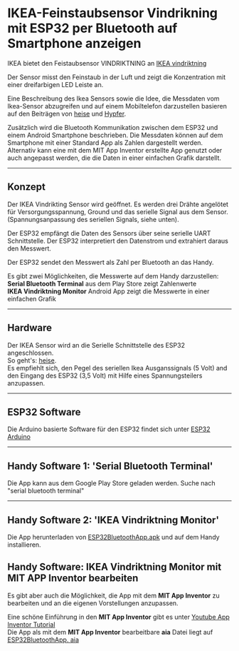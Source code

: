 # IKEA-Feinstaubsensor Vindrikning mit ESP32 per Bluetooth auf Smartphone anzeigen

IKEA bietet den Feistaubsensor VINDRIKTNING an
[IKEA vindriktning](https://www.ikea.com/de/de/p/vindriktning-luftqualitaetssensor-70498242/)

Der Sensor misst den Feinstaub in der Luft und zeigt die Konzentration mit einer dreifarbigen LED Leiste an.  

Eine Beschreibung des Ikea Sensors sowie die Idee, die Messdaten vom Ikea-Sensor abzugreifen und auf einem Mobiltelefon darzustellen basieren auf den Beiträgen von [heise](https://www.heise.de/ratgeber/Ikea-Feinstaubsensor-Vindriktning-zum-IoT-Device-aufbohren-6164149.html) und [Hypfer](https://github.com/Hypfer/esp8266-vindriktning-particle-sensor).

Zusätzlich wird die Bluetooth Kommunikation zwischen dem ESP32 und einem Android Smartphone beschrieben. Die Messdaten können auf dem Smartphone mit einer Standard App als Zahlen dargestellt werden.  
Alternativ kann eine mit dem MIT App Inventor erstellte App genutzt oder auch angepasst werden, die die Daten in einer einfachen Grafik darstellt.

---

## Konzept

Der IKEA Vindrikting Sensor wird geöffnet. Es werden drei Drähte angelötet für Versorgungsspannung, Ground und das serielle Signal aus dem Sensor. (Spannungsanpassung des seriellen Signals, siehe unten).

Der ESP32 empfängt die Daten des Sensors über seine serielle UART Schnittstelle. Der ESP32 interpretiert den Datenstrom und extrahiert daraus den Messwert.

Der ESP32 sendet den Messwert als Zahl per Bluetooth an das Handy.

Es gibt zwei Möglichkeiten, die Messwerte auf dem Handy darzustellen:  
**Serial Bluetooth Terminal** aus dem Play Store zeigt Zahlenwerte  
**IKEA Vindriktning Monitor** Android App zeigt die Messwerte in einer einfachen Grafik

---

## Hardware

Der IKEA Sensor wird an die Serielle Schnittstelle des ESP32 angeschlossen.  
So geht's: [heise](https://www.heise.de/ratgeber/Ikea-Feinstaubsensor-Vindriktning-zum-IoT-Device-aufbohren-6164149.html).  
Es empfiehlt sich, den Pegel des seriellen Ikea Ausganssignals (5 Volt) and den Eingang des ESP32 (3,5 Volt) mit Hilfe eines Spannungsteilers anzupassen.

---

## ESP32 Software

Die Arduino basierte Software für den ESP32 findet sich unter [ESP32 Arduino](https://github.com/PeterDirnhofer/IKEA-vintrikning-ESP32-Bluetooth/blob/main/IKEA_ESP32.ino)

---

## Handy Software 1: 'Serial Bluetooth Terminal'

Die App kann aus dem Google Play Store geladen werden. Suche nach "serial bluetooth terminal"

---

## Handy Software 2: 'IKEA Vindriktning Monitor'

Die App herunterladen von [ESP32BluetoothApp.apk](https://github.com/PeterDirnhofer/IKEA-vintrikning-ESP32-Bluetooth/blob/main/ESP32BluetoothApp.apk) und auf dem Handy installieren.

## Handy Software: IKEA Vindriktning Monitor mit MIT APP Inventor bearbeiten

Es gibt aber auch die Möglichkeit, die App mit dem **MIT App Inventor** zu bearbeiten und an die eigenen Vorstellungen anzupassen.

Eine schöne Einführung in den **MIT App Inventor** gibt es unter [Youtube App Inventor Tutorial
](https://youtu.be/aM2ktMKAunw)  
Die App als mit dem **MIT App Inventor** bearbeitbare **aia** Datei liegt auf [ESP32BluetoothApp.
aia](https://github.com/PeterDirnhofer/IKEA-vintrikning-ESP32-Bluetooth/blob/main/ESP32BluetoothApp.aia)
